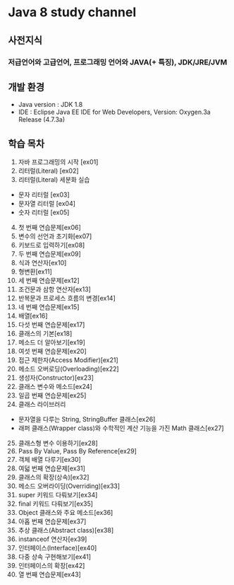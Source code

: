 # Java 8 study channel
## 사전지식
### 저급언어와 고급언어, 프로그래밍 언어와 JAVA(+ 특징), JDK/JRE/JVM
## 개발 환경
* Java version : JDK 1.8
* IDE : Eclipse Java EE IDE for Web Developers, Version: Oxygen.3a Release (4.7.3a)
## 학습 목차
1. 자바 프로그래밍의 시작 [ex01]
2. 리터럴(Literal) [ex02]
3. 리터럴(Literal) 세분화 실습
  - 문자 리터럴 [ex03]
  - 문자열 리터럴 [ex04]
  - 숫자 리터럴 [ex05]
4. 첫 번째 연습문제[ex06]
5. 변수의 선언과 초기화[ex07]
6. 키보드로 입력하기[ex08]
7. 두 번째 연습문제[ex09]
8. 식과 연산자[ex10]
9. 형변환[ex11]
10. 세 번째 연습문제[ex12]
11. 조건문과 삼항 연산자[ex13]
12. 반복문과 프로세스 흐름의 변경[ex14]
13. 네 번째 연습문제[ex15]
14. 배열[ex16]
15. 다섯 번째 연습문제[ex17]
16. 클래스의 기본[ex18]
17. 메소드 더 알아보기[ex19]
18. 여섯 번째 연습문제[ex20]
19. 접근 제한자(Access Modifier)[ex21]
20. 메소드 오버로딩(Overloading)[ex22]
21. 생성자(Constructor)[ex23]
22. 클래스 변수와 메소드[ex24]
23. 일곱 번째 연습문제[ex25]
24. 클래스 라이브러리
 - 문자열을 다루는 String, StringBuffer 클래스[ex26]
 - 래퍼 클래스(Wrapper class)와 수학적인 계산 기능을 가진 Math 클래스[ex27]
25. 클래스형 변수 이용하기[ex28]
26. Pass By Value, Pass By Reference[ex29]
27. 객체 배열 다루기[ex30]
28. 여덟 번째 연습문제[ex31]
29. 클래스의 확장(상속)[ex32]
30. 메소드 오버라이딩(Overriding)[ex33]
31. super 키워드 다뤄보기[ex34]
32. final 키워드 다뤄보기[ex35]
33. Object 클래스와 주요 메소드[ex36]
34. 아홉 번째 연습문제[ex37]
35. 추상 클래스(Abstract class)[ex38]
36. instanceof 연산자[ex39]
37. 인터페이스(Interface)[ex40]
38. 다중 상속 구현해보기[ex41]
39. 인터페이스의 확장[ex42]
40. 열 번째 연습문제[ex43]
